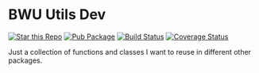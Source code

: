 # BWU Utils Dev

[![Star this Repo](https://img.shields.io/github/stars/bwu-dart/bwu_utils_dev.svg?style=flat)](https://github.com/bwu-dart/bwu_utils_dev)
[![Pub Package](https://img.shields.io/pub/v/bwu_utils_dev.svg?style=flat)](https://pub.dartlang.org/packages/bwu_utils_dev)
[![Build Status](https://travis-ci.org/bwu-dart/bwu_utils_dev.svg?branch=travis)](https://travis-ci.org/bwu-dart/bwu_utils_dev)
[![Coverage Status](https://coveralls.io/repos/bwu-dart/bwu_utils_dev/badge.svg)](https://coveralls.io/r/bwu-dart/bwu_utils_dev)

Just a collection of functions and classes I want to reuse in different other
packages.
